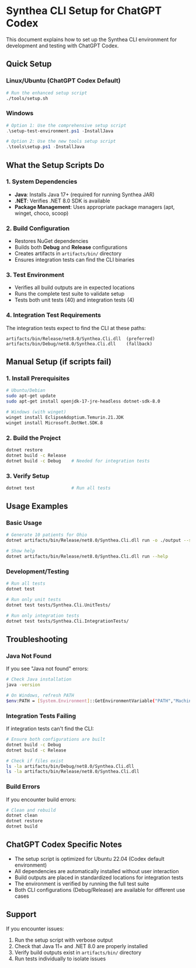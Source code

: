 # Synthea CLI Setup for ChatGPT Codex

This document explains how to set up the Synthea CLI environment for development and testing with ChatGPT Codex.

## Quick Setup

### Linux/Ubuntu (ChatGPT Codex Default)
```bash
# Run the enhanced setup script
./tools/setup.sh
```

### Windows
```powershell
# Option 1: Use the comprehensive setup script
.\setup-test-environment.ps1 -InstallJava

# Option 2: Use the new tools setup script
.\tools\setup.ps1 -InstallJava
```

## What the Setup Scripts Do

### 1. System Dependencies
- **Java**: Installs Java 17+ (required for running Synthea JAR)
- **.NET**: Verifies .NET 8.0 SDK is available
- **Package Management**: Uses appropriate package managers (apt, winget, choco, scoop)

### 2. Build Configuration
- Restores NuGet dependencies
- Builds both **Debug** and **Release** configurations
- Creates artifacts in `artifacts/bin/` directory
- Ensures integration tests can find the CLI binaries

### 3. Test Environment
- Verifies all build outputs are in expected locations
- Runs the complete test suite to validate setup
- Tests both unit tests (40) and integration tests (4)

### 4. Integration Test Requirements
The integration tests expect to find the CLI at these paths:
```
artifacts/bin/Release/net8.0/Synthea.Cli.dll  (preferred)
artifacts/bin/Debug/net8.0/Synthea.Cli.dll    (fallback)
```

## Manual Setup (if scripts fail)

### 1. Install Prerequisites
```bash
# Ubuntu/Debian
sudo apt-get update
sudo apt-get install openjdk-17-jre-headless dotnet-sdk-8.0

# Windows (with winget)
winget install EclipseAdoptium.Temurin.21.JDK
winget install Microsoft.DotNet.SDK.8
```

### 2. Build the Project
```bash
dotnet restore
dotnet build -c Release
dotnet build -c Debug    # Needed for integration tests
```

### 3. Verify Setup
```bash
dotnet test              # Run all tests
```

## Usage Examples

### Basic Usage
```bash
# Generate 10 patients for Ohio
dotnet artifacts/bin/Release/net8.0/Synthea.Cli.dll run -o ./output --state OH -p 10

# Show help
dotnet artifacts/bin/Release/net8.0/Synthea.Cli.dll run --help
```

### Development/Testing
```bash
# Run all tests
dotnet test

# Run only unit tests
dotnet test tests/Synthea.Cli.UnitTests/

# Run only integration tests
dotnet test tests/Synthea.Cli.IntegrationTests/
```

## Troubleshooting

### Java Not Found
If you see "Java not found" errors:
```bash
# Check Java installation
java -version

# On Windows, refresh PATH
$env:PATH = [System.Environment]::GetEnvironmentVariable("PATH","Machine") + ";" + [System.Environment]::GetEnvironmentVariable("PATH","User")
```

### Integration Tests Failing
If integration tests can't find the CLI:
```bash
# Ensure both configurations are built
dotnet build -c Debug
dotnet build -c Release

# Check if files exist
ls -la artifacts/bin/Debug/net8.0/Synthea.Cli.dll
ls -la artifacts/bin/Release/net8.0/Synthea.Cli.dll
```

### Build Errors
If you encounter build errors:
```bash
# Clean and rebuild
dotnet clean
dotnet restore
dotnet build
```

## ChatGPT Codex Specific Notes

- The setup script is optimized for Ubuntu 22.04 (Codex default environment)
- All dependencies are automatically installed without user interaction
- Build outputs are placed in standardized locations for integration tests
- The environment is verified by running the full test suite
- Both CLI configurations (Debug/Release) are available for different use cases

## Support

If you encounter issues:
1. Run the setup script with verbose output
2. Check that Java 11+ and .NET 8.0 are properly installed
3. Verify build outputs exist in `artifacts/bin/` directory
4. Run tests individually to isolate issues
